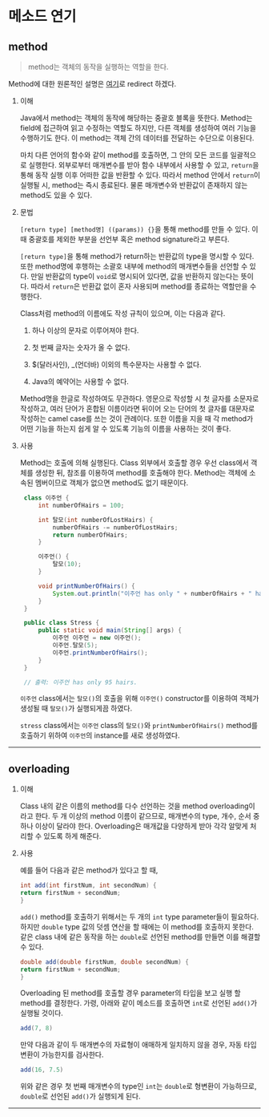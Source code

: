 # 메소드 연기

## method

> method는 객체의 동작을 실행하는 역할을 한다.

Method에 대한 원론적인 설명은 [여기](https://github.com/976520/TIL/blob/main/Java/Object%20Oriented%20Programming/%EA%B0%9C%EB%85%90.md)로 redirect 하겠다.

1. 이해

   Java에서 method는 객체의 동작에 해당하는 중괄호 블록을 뜻한다. Method는 field에 접근하여 읽고 수정하는 역할도 하지만, 다른 객체를 생성하여 여러 기능을 수행하기도 한다. 이 method는 객체 간의 데이터를 전달하는 수단으로 이용된다.

   마치 다른 언어의 함수와 같이 method를 호출하면, 그 안의 모든 코드를 일괄적으로 실행한다. 외부로부터 매개변수를 받아 함수 내부에서 사용할 수 있고, `return`을 통해 동작 실행 이후 어떠한 값을 반환할 수 있다. 따라서 method 안에서 `return`이 실행될 시, method는 즉시 종료된다. 물론 매개변수와 반환값이 존재하지 않는 method도 있을 수 있다.

2. 문법

   `[return type] [method명] ((params)) {}`을 통해 method를 만들 수 있다. 이 때 중괄호를 제외한 부분을 선언부 혹은 method signature라고 부른다.

   `[return type]`을 통해 method가 return하는 반환값의 type을 명시할 수 있다. 또한 method명에 후행하는 소괄호 내부에 method의 매개변수들을 선언할 수 있다. 만일 반환값의 type이 `void`로 명시되어 있다면, 값을 반환하지 않는다는 뜻이다. 따라서 `return`은 반환값 없이 혼자 사용되며 method를 종료하는 역할만을 수행한다.

   Class처럼 method의 이름에도 작성 규칙이 있으며, 이는 다음과 같다.

   1. 하나 이상의 문자로 이루어져야 한다.

   2. 첫 번째 글자는 숫자가 올 수 없다.

   3. $(달러사인), \_(언더바) 이외의 특수문자는 사용할 수 없다.

   4. Java의 예약어는 사용할 수 없다.

   Method명을 한글로 작성하여도 무관하다. 영문으로 작성할 시 첫 글자를 소문자로 작성하고, 여러 단어가 혼합된 이름이라면 뒤이어 오는 단어의 첫 글자를 대문자로 작성하는 camel case를 쓰는 것이 관례이다. 또한 이름을 지을 때 각 method가 어떤 기능을 하는지 쉽게 알 수 있도록 기능의 이름을 사용하는 것이 좋다.

3. 사용

   Method는 호출에 의해 실행된다. Class 외부에서 호출할 경우 우선 class에서 객체를 생성한 뒤, 참조를 이용하여 method를 호출해야 한다. Method는 객체에 소속된 멤버이므로 객체가 없으면 method도 없기 때문이다.

   ```java
    class 이주언 {
        int numberOfHairs = 100;

        int 탈모(int numberOfLostHairs) {
            numberOfHairs -= numberOfLostHairs;
            return numberOfHairs;
        }

        이주언() {
            탈모(10);
        }

        void printNumberOfHairs() {
            System.out.println("이주언 has only " + numberOfHairs + " hairs.");
        }
    }

    public class Stress {
        public static void main(String[] args) {
            이주언 이주언 = new 이주언();
            이주언.탈모(5);
            이주언.printNumberOfHairs();
        }
    }

    // 출력: 이주언 has only 95 hairs.
   ```

   `이주언` class에서는 `탈모()`의 호출을 위해 `이주언()` constructor를 이용하여 객체가 생성될 때 `탈모()`가 실행되게끔 하였다.

   `stress` class에서는 `이주언` class의 `탈모()`와 `printNumberOfHairs()` method를 호출하기 위하여 `이주언`의 instance를 새로 생성하였다.

---

## overloading

1. 이해

   Class 내의 같은 이름의 method를 다수 선언하는 것을 method overloading이라고 한다. 두 개 이상의 method 이름이 같으므로, 매개변수의 type, 개수, 순서 중 하나 이상이 달라야 한다. Overloading은 매개값을 다양하게 받아 각각 알맞게 처리할 수 있도록 하게 해준다.

2. 사용

   예를 들어 다음과 같은 method가 있다고 할 때,

   ```java
   int add(int firstNum, int secondNum) {
   return firstNum + secondNum;
   }
   ```

   `add()` method를 호출하기 위해서는 두 개의 `int` type parameter들이 필요하다. 하지만 `double` type 값의 덧셈 연산을 할 때에는 이 method를 호출하지 못한다. 같은 class 내에 같은 동작을 하는 `double`로 선언된 method를 만들면 이를 해결할 수 있다.

   ```java
   double add(double firstNum, double secondNum) {
   return firstNum + secondNum;
   }
   ```

   Overloading 된 method를 호출할 경우 parameter의 타입을 보고 실행 할 method를 결정한다. 가령, 아래와 같이 메소드를 호출하면 `int`로 선언된 `add()`가 실행될 것이다.

   ```java
   add(7, 8)
   ```

   만약 다음과 같이 두 매개변수의 자료형이 애매하게 일치하지 않을 경우, 자동 타입 변환이 가능한지를 검사한다.

   ```java
   add(16, 7.5)
   ```

   위와 같은 경우 첫 번째 매개변수의 type인 `int`는 `double`로 형변환이 가능하므로, `double`로 선언된 `add()`가 실행되게 된다.

---

